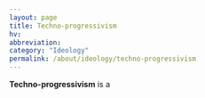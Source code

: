 ```yaml
---
layout: page
title: Techno-progressivism
hv: 
abbreviation: 
category: "Ideology"
permalink: /about/ideology/techno-progressivism
---
```


**Techno-progressivism** is a 